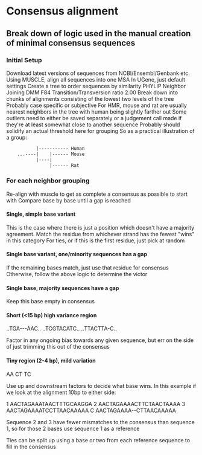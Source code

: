 # Consensus alignment

## Break down of logic used in the manual creation of minimal consensus sequences

### Initial Setup

Download latest versions of sequences from NCBI/Ensembl/Genbank etc.
Using MUSCLE, align all sequences into one MSA
    In UGene, just default settings
Create a tree to order sequences by similarity
    PHYLIP Neighbor Joining
    DMM F84
    Transition/Transversion ratio 2.00
Break down into chunks of alignments consisting of the lowest two levels of the tree
    Probably case specific or subjective
    For HMR, mouse and rat are usually nearest neighbors in the tree with human being slightly farther out
    Some outliers need to either be saved separately or a judgement call made if they're at least somewhat close to another sequence
    Probably should solidify an actual threshold here for grouping
    So as a practical illustration of a group:

```txt
           |----------- Human
    ...----|    |------ Mouse
           |----|
                |------ Rat
```

### For each neighbor grouping

Re-align with muscle to get as complete a consensus as possible to start with
Compare base by base until a gap is reached

#### Single, simple base variant

This is the case where there is just a position which doesn't have a majority agreement.
Match the residue from whichever strand has the fewest "wins" in this category
For ties, or if this is the first residue, just pick at random

#### Single base variant, one/minority sequences has a gap

If the remaining bases match, just use that residue for consensus
Otherwise, follow the above logic to determine the victor

#### Single base, majority sequences have a gap

Keep this base empty in consensus

#### Short (<15 bp) high variance region

..TGA---AAC..
..TCGTACATC..
..TTACTTA-C..

Factor in any ongoing bias towards any given sequence, but err on the side of just trimming this out of the consensus

#### Tiny region (2-4 bp), mild variation

AA
CT
TC

Use up and downstream factors to decide what base wins. In this example if we look at the alignment 10bp to either side:

1 AACTAGAAATAACTTTGCAAGGA
2 AACTAGAAAACTTCTAACTAAAA
3 AACTAGAAAATCCTTAACAAAAA
C AACTAGAAAA--CTTAACAAAAA

Sequence 2 and 3 have fewer mismatches to the consensus than sequence 1, so for those 2 bases use sequence 1 as a reference

Ties can be split up using a base or two from each reference sequence to fill in the consensus
